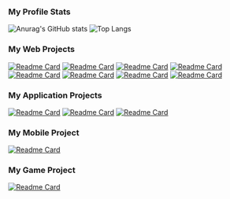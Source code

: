 ### My Profile Stats
![Anurag's GitHub stats](https://github-readme-stats.vercel.app/api?username=luthfisauqi17&theme=default&show_icons=true&hide=issues,contribs)
![Top Langs](https://github-readme-stats.vercel.app/api/top-langs/?username=luthfisauqi17&layout=compact&theme=default)

### My Web Projects
[![Readme Card](https://github-readme-stats.vercel.app/api/pin/?username=luthfisauqi17&repo=Electrodeal)](https://github.com/luthfisauqi17/Electrodeal)
[![Readme Card](https://github-readme-stats.vercel.app/api/pin/?username=luthfisauqi17&repo=Flate)](https://github.com/luthfisauqi17/Flate)
[![Readme Card](https://github-readme-stats.vercel.app/api/pin/?username=luthfisauqi17&repo=Snews)](https://github.com/luthfisauqi17/Snews)
[![Readme Card](https://github-readme-stats.vercel.app/api/pin/?username=luthfisauqi17&repo=news_portal)](https://github.com/luthfisauqi17/news_portal)
[![Readme Card](https://github-readme-stats.vercel.app/api/pin/?username=luthfisauqi17&repo=TrackIT)](https://github.com/luthfisauqi17/TrackIT)
[![Readme Card](https://github-readme-stats.vercel.app/api/pin/?username=luthfisauqi17&repo=YETI-SB165)](https://github.com/luthfisauqi17/YETI-SB165)
[![Readme Card](https://github-readme-stats.vercel.app/api/pin/?username=luthfisauqi17&repo=Ticketing)](https://github.com/luthfisauqi17/Ticketing)
[![Readme Card](https://github-readme-stats.vercel.app/api/pin/?username=luthfisauqi17&repo=Compsphere)](https://github.com/luthfisauqi17/Compsphere)

### My Application Projects
[![Readme Card](https://github-readme-stats.vercel.app/api/pin/?username=luthfisauqi17&repo=WareIT)](https://github.com/luthfisauqi17/WareIT)
[![Readme Card](https://github-readme-stats.vercel.app/api/pin/?username=luthfisauqi17&repo=MoneyRec)](https://github.com/luthfisauqi17/MoneyRec)
[![Readme Card](https://github-readme-stats.vercel.app/api/pin/?username=luthfisauqi17&repo=SNAKE-2D)](https://github.com/luthfisauqi17/SNAKE-2D)

### My Mobile Project
[![Readme Card](https://github-readme-stats.vercel.app/api/pin/?username=luthfisauqi17&repo=Storee)](https://github.com/luthfisauqi17/Storee)

### My Game Project
[![Readme Card](https://github-readme-stats.vercel.app/api/pin/?username=luthfisauqi17&repo=Meteoraid)](https://github.com/luthfisauqi17/Meteoraid)
